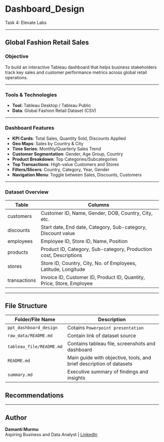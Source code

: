 # Dashboard_Design
Task 4: Elevate Labs

---

## Global Fashion Retail Sales

### Objective
To build an interactive Tableau dashboard that helps business stakeholders track key sales and customer performance metrics across global retail operations.

---

### Tools & Technologies
- **Tool**: Tableau Desktop / Tableau Public  
- **Data**: Global Fashion Retail Dataset (CSV)

---

### Dashboard Features

-  **KPI Cards**: Total Sales, Quantity Sold, Discounts Applied  
-  **Geo Maps**: Sales by Country & City  
-  **Time Series**: Monthly/Quarterly Sales Trend  
-  **Customer Segmentation**: Gender, Age Group, Country  
-  **Product Breakdown**: Top Categories/Subcategories  
-  **Top Transactions**: High-value Customers and Stores  
-  **Filters/Slicers**: Country, Category, Year, Gender  
-  **Navigation Menu**: Toggle between Sales, Discounts, Customers

---

### Dataset Overview

| Table        | Columns                                                                 |
|--------------|-------------------------------------------------------------------------|
| customers    | Customer ID, Name, Gender, DOB, Country, City, etc.                    |
| discounts    | Start date, End date, Category, Sub-category, Discount value            |
| employees    | Employee ID, Store ID, Name, Position                                   |
| products     | Product ID, Category, Sub-category, Production cost, Descriptions       |
| stores       | Store ID, Country, City, No. of Employees, Latitude, Longitude          |
| transactions | Invoice ID, Customer ID, Product ID, Quantity, Price, Store, Employee   |

---

## File Structure

| Folder/File Name         | Description                                                         |
|--------------------------|---------------------------------------------------------------------|
| `ppt_dashboard_design`   | Cotains `Powerpoint presentation`                                   |
| `raw_data/README.md`     | Contain link of dataset source                                      |
| `tableau_file/README.md` | Contains tableau file, screenshots and dashboard                    |
| `README.md`              | Main guide with objective, tools, and brief description of datasets |
| `summary.md`             | Executive summary of findings and insights                          |

## Recommendations

---

## Author
**Damanti Murmu**  
Aspiring Business and Data Analyst | 
[LinkedIn](https://www.linkedin.com/in/damantimurmu/)
